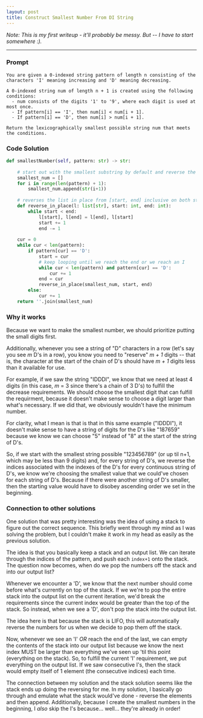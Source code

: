 ```yaml
---
layout: post
title: Construct Smallest Number From DI String
---
```

*Note: This is my first writeup - it'll probably be messy. But -- I have to start somewhere :).*

---

### Prompt


```
You are given a 0-indexed string pattern of length n consisting of the characters 'I' meaning increasing and 'D' meaning decreasing.

A 0-indexed string num of length n + 1 is created using the following conditions:
  - num consists of the digits '1' to '9', where each digit is used at most once.
  - If pattern[i] == 'I', then num[i] < num[i + 1].
  - If pattern[i] == 'D', then num[i] > num[i + 1].

Return the lexicographically smallest possible string num that meets the conditions.
```

### Code Solution

```python
def smallestNumber(self, pattern: str) -> str:
    
    # start out with the smallest substring by default and reverse the indices where we see continuous D's all the way to i of D+1
    smallest_num = []
    for i in range(len(pattern) + 1):
        smallest_num.append(str(i+1))
    
    # reverses the list in place from [start, end] inclusive on both start and end
    def reverse_in_place(l: list[str], start: int, end: int):
        while start < end:
            l[start], l[end] = l[end], l[start]
            start += 1
            end -= 1
    
    cur = 0
    while cur < len(pattern):
        if pattern[cur] == 'D':
            start = cur
            # keep looping until we reach the end or we reach an I
            while cur < len(pattern) and pattern[cur] == 'D':
                cur += 1
            end = cur
            reverse_in_place(smallest_num, start, end)
        else:
            cur += 1
    return ''.join(smallest_num)
```

### Why it works

Because we want to make the smallest number, we should prioritize putting the small digits first.

Additionally, whenever you see a string of "D" characters in a row (let's say you see *m* D's in a row), you know you need to "reserve" *m + 1* digits -- that is, the character at the start of the chain of D's should have *m + 1* digits less than it available for use.

For example, if we saw the string "IDDDI", we know that we need at least 4 digits (in this case, *m* = 3 since there's a chain of 3 D's) to fulfill the decrease requirements. We should choose the smallest digit that can fulfill the requirment, because it doesn't make sense to choose a digit larger than what's necessary. If we did that, we obviously wouldn't have the minimum number.

For clarity, what I mean is that is that in this same example ("IDDDI"), it doesn't make sense to have a string of digits for the D's like "187659" because we know we can choose "5" instead of "8" at the start of the string of D's.

So, if we start with the smallest string possible "123456789" (or up til n+1, which may be less than 9 digits) and, for every string of D's, we reverse the indices associated with the indexes of the D's for every continuous string of D's, we know we're choosing the smallest value that we could've chosen for each string of D's. Because if there were another string of D's smaller, then the starting value would have to disobey ascending order we set in the beginning.

### Connection to other solutions

One solution that was pretty interesting was the idea of using a stack to figure out the correct sequence. This briefly went through my mind as I was solving the problem, but I couldn't make it work in my head as easily as the previous solution.

The idea is that you basically keep a stack and an output list. We can iterate through the indices of the pattern, and push each ```index+1``` onto the stack. The question now becomes, when do we pop the numbers off the stack and into our output list?

Whenever we encounter a 'D', we know that the next number should come before what's currently on top of the stack. If we we're to pop the entire stack into the output list on the current iteration, we'd break the requirements since the current index would be greater than the top of the stack. So instead, when we see a 'D', don't pop the stack into the output list.

The idea here is that because the stack is LIFO, this will automatically reverse the numbers for us when we decide to pop them off the stack.

Now, whenever we see an 'I' *OR* reach the end of the last, we can empty the contents of the stack into our output list because we know the next index MUST be larger than everything we've seen up 'til this point (everything on the stack). So, to fulfill the current 'I' requirement, we put everything on the output list. If we saw consecutive I's, then the stack would empty itself of 1 element (the consecutive indices) each time.

The connection between my solution and the stack solution seems like the stack ends up doing the reversing for me. In my solution, I basically go through and emulate what the stack would've done - reverse the elements and then append. Additionally, because I create the smallest numbers in the beginning, I *also* skip the I's because... well... they're already in order!